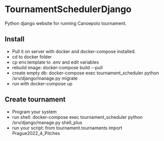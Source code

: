 # TournamentSchedulerDjango

Python django website for running Canoepolo tournament.

## Install

* Pull it on server with docker and docker-compose installed.
* cd to docker folder
* cp env.template to .env and edit variables
* rebuild image: docker-compose build --pull
* create empty db: docker-compose exec tournament_scheduler python /srv/django/manage.py migrate
* run with docker-compose up

## Create tournament
* Program your system
* run shell: docker-compose exec tournament_scheduler python /srv/django/manage.py shell_plus
* run your script: from tournament.tournaments import Prague2022_4_Pitches
